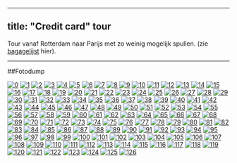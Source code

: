 ----------------------
title: "Credit card" tour
----------------------

Tour vanaf Rotterdam naar Parijs met zo weinig mogelijk spullen. (zie [bagagelijst] hier).

[bagagelijst]: bagagelijst.html

----

##Fotodump

[![0](pngs/0.png)](phot/0.jpg)
[![1](pngs/1.png)](phot/1.jpg)
[![2](pngs/2.png)](phot/2.jpg)
[![3](pngs/3.png)](phot/3.jpg)
[![4](pngs/4.png)](phot/4.jpg)
[![5](pngs/5.png)](phot/5.jpg)
[![6](pngs/6.png)](phot/6.jpg)
[![7](pngs/7.png)](phot/7.jpg)
[![8](pngs/8.png)](phot/8.jpg)
[![9](pngs/9.png)](phot/9.jpg)
[![10](pngs/10.png)](phot/10.jpg)
[![11](pngs/11.png)](phot/11.jpg)
[![12](pngs/12.png)](phot/12.jpg)
[![13](pngs/13.png)](phot/13.jpg)
[![14](pngs/14.png)](phot/14.jpg)
[![15](pngs/15.png)](phot/15.jpg)
[![16](pngs/16.png)](phot/16.jpg)
[![17](pngs/17.png)](phot/17.jpg)
[![18](pngs/18.png)](phot/18.jpg)
[![19](pngs/19.png)](phot/19.jpg)
[![20](pngs/20.png)](phot/20.jpg)
[![21](pngs/21.png)](phot/21.jpg)
[![22](pngs/22.png)](phot/22.jpg)
[![23](pngs/23.png)](phot/23.jpg)
[![24](pngs/24.png)](phot/24.jpg)
[![25](pngs/25.png)](phot/25.jpg)
[![26](pngs/26.png)](phot/26.jpg)
[![27](pngs/27.png)](phot/27.jpg)
[![28](pngs/28.png)](phot/28.jpg)
[![29](pngs/29.png)](phot/29.jpg)
[![30](pngs/30.png)](phot/30.jpg)
[![31](pngs/31.png)](phot/31.jpg)
[![32](pngs/32.png)](phot/32.jpg)
[![33](pngs/33.png)](phot/33.jpg)
[![34](pngs/34.png)](phot/34.jpg)
[![35](pngs/35.png)](phot/35.jpg)
[![36](pngs/36.png)](phot/36.jpg)
[![37](pngs/37.png)](phot/37.jpg)
[![38](pngs/38.png)](phot/38.jpg)
[![39](pngs/39.png)](phot/39.jpg)
[![40](pngs/40.png)](phot/40.jpg)
[![41](pngs/41.png)](phot/41.jpg)
[![42](pngs/42.png)](phot/42.jpg)
[![43](pngs/43.png)](phot/43.jpg)
[![44](pngs/44.png)](phot/44.jpg)
[![45](pngs/45.png)](phot/45.jpg)
[![46](pngs/46.png)](phot/46.jpg)
[![47](pngs/47.png)](phot/47.jpg)
[![48](pngs/48.png)](phot/48.jpg)
[![49](pngs/49.png)](phot/49.jpg)
[![50](pngs/50.png)](phot/50.jpg)
[![51](pngs/51.png)](phot/51.jpg)
[![52](pngs/52.png)](phot/52.jpg)
[![53](pngs/53.png)](phot/53.jpg)
[![54](pngs/54.png)](phot/54.jpg)
[![55](pngs/55.png)](phot/55.jpg)
[![56](pngs/56.png)](phot/56.jpg)
[![57](pngs/57.png)](phot/57.jpg)
[![58](pngs/58.png)](phot/58.jpg)
[![59](pngs/59.png)](phot/59.jpg)
[![60](pngs/60.png)](phot/60.jpg)
[![61](pngs/61.png)](phot/61.jpg)
[![62](pngs/62.png)](phot/62.jpg)
[![63](pngs/63.png)](phot/63.jpg)
[![64](pngs/64.png)](phot/64.jpg)
[![65](pngs/65.png)](phot/65.jpg)
[![66](pngs/66.png)](phot/66.jpg)
[![67](pngs/67.png)](phot/67.jpg)
[![68](pngs/68.png)](phot/68.jpg)
[![69](pngs/69.png)](phot/69.jpg)
[![70](pngs/70.png)](phot/70.jpg)
[![71](pngs/71.png)](phot/71.jpg)
[![72](pngs/72.png)](phot/72.jpg)
[![73](pngs/73.png)](phot/73.jpg)
[![74](pngs/74.png)](phot/74.jpg)
[![75](pngs/75.png)](phot/75.jpg)
[![76](pngs/76.png)](phot/76.jpg)
[![77](pngs/77.png)](phot/77.jpg)
[![78](pngs/78.png)](phot/78.jpg)
[![79](pngs/79.png)](phot/79.jpg)
[![80](pngs/80.png)](phot/80.jpg)
[![81](pngs/81.png)](phot/81.jpg)
[![82](pngs/82.png)](phot/82.jpg)
[![83](pngs/83.png)](phot/83.jpg)
[![84](pngs/84.png)](phot/84.jpg)
[![85](pngs/85.png)](phot/85.jpg)
[![86](pngs/86.png)](phot/86.jpg)
[![87](pngs/87.png)](phot/87.jpg)
[![88](pngs/88.png)](phot/88.jpg)
[![89](pngs/89.png)](phot/89.jpg)
[![90](pngs/90.png)](phot/90.jpg)
[![91](pngs/91.png)](phot/91.jpg)
[![92](pngs/92.png)](phot/92.jpg)
[![93](pngs/93.png)](phot/93.jpg)
[![94](pngs/94.png)](phot/94.jpg)
[![95](pngs/95.png)](phot/95.jpg)
[![96](pngs/96.png)](phot/96.jpg)
[![97](pngs/97.png)](phot/97.jpg)
[![98](pngs/98.png)](phot/98.jpg)
[![99](pngs/99.png)](phot/99.jpg)
[![100](pngs/100.png)](phot/100.jpg)
[![101](pngs/101.png)](phot/101.jpg)
[![102](pngs/102.png)](phot/102.jpg)
[![103](pngs/103.png)](phot/103.jpg)
[![104](pngs/104.png)](phot/104.jpg)
[![105](pngs/105.png)](phot/105.jpg)
[![106](pngs/106.png)](phot/106.jpg)
[![107](pngs/107.png)](phot/107.jpg)
[![108](pngs/108.png)](phot/108.jpg)
[![109](pngs/109.png)](phot/109.jpg)
[![110](pngs/110.png)](phot/110.jpg)
[![111](pngs/111.png)](phot/111.jpg)
[![112](pngs/112.png)](phot/112.jpg)
[![113](pngs/113.png)](phot/113.jpg)
[![114](pngs/114.png)](phot/114.jpg)
[![115](pngs/115.png)](phot/115.jpg)
[![116](pngs/116.png)](phot/116.jpg)
[![117](pngs/117.png)](phot/117.jpg)
[![118](pngs/118.png)](phot/118.jpg)
[![119](pngs/119.png)](phot/119.jpg)
[![120](pngs/120.png)](phot/120.jpg)
[![121](pngs/121.png)](phot/121.jpg)
[![122](pngs/122.png)](phot/122.jpg)
[![123](pngs/123.png)](phot/123.jpg)
[![124](pngs/124.png)](phot/124.jpg)
[![125](pngs/125.png)](phot/125.jpg)
[![126](pngs/126.png)](phot/126.jpg)
